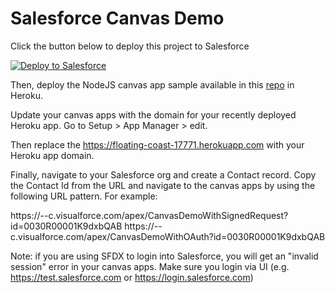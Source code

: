 # Salesforce Canvas Demo

Click the button below to deploy this project to Salesforce

<a href="https://githubsfdeploy.herokuapp.com?owner=CodeScience&repo=canvas-demo&ref=main">
  <img alt="Deploy to Salesforce"
       src="https://raw.githubusercontent.com/afawcett/githubsfdeploy/master/deploy.png">
</a>

Then, deploy the NodeJS canvas app sample available in this [repo](https://github.com/CodeScience/nodejs-canvas-app-sample) in Heroku.

Update your canvas apps with the domain for your recently deployed Heroku app. Go to Setup > App Manager > edit.

Then replace the https://floating-coast-17771.herokuapp.com with your Heroku app domain.

Finally, navigate to your Salesforce org and create a Contact record. Copy the Contact Id from the URL and navigate to the canvas apps by using the following URL pattern. For example:

https://<mydomain>--c.visualforce.com/apex/CanvasDemoWithSignedRequest?id=0030R00001K9dxbQAB
https://<mydomain>--c.visualforce.com/apex/CanvasDemoWithOAuth?id=0030R00001K9dxbQAB

Note: if you are using SFDX to login into Salesforce, you will get an "invalid session" error in your canvas apps. Make sure you login via UI (e.g. https://test.salesforce.com or https://login.salesforce.com)